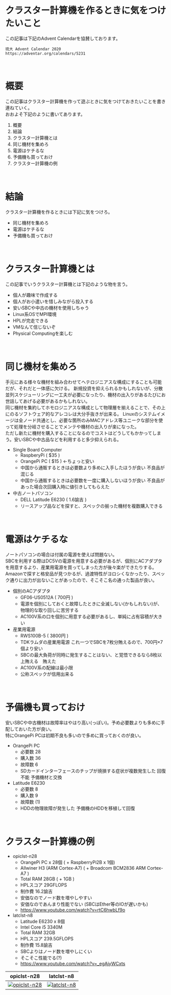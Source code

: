 # クラスター計算機を作るときに気をつけたいこと


この記事は下記のAdvent Calendarを協賛しております。
```
琉大 Advent Calendar 2020
https://adventar.org/calendars/5231
```


　


# 概要


この記事はクラスター計算機を作って遊ぶときに気をつけておきたいことを書き連ねていく。  
おおよそ下記のように書いてあります。


1. 概要
1. 結論
1. クラスター計算機とは
1. 同じ機材を集めろ
1. 電源はケチるな
1. 予備機も買っておけ
1. クラスター計算機の例


　


# 結論


クラスター計算機を作るときには下記に気をつけろ。


* 同じ機材を集めろ
* 電源はケチるな
* 予備機も買っておけ


　


# クラスター計算機とは


この記事でいうクラスター計算機とは下記のような物を言う。


* 個人が趣味で作成する
* 個人がお小遣いを惜しみながら投入する
* 安いSBCや中古の機材を使用しちゃう
* Linux系OSでMPI環境
* HPLが完走できる
* VMなんて信じないぞ
* Physical Computingを楽しむ


　


# 同じ機材を集めろ
手元にある様々な機材を組み合わせてヘテロジニアスな構成にすることも可能だが、それだと一体感に欠ける。
新規投資を抑えられるかもしれないが、分散並列スケジューリングに一工夫が必要になったり、機材の出入りがあるたびにお世話してあげる必要があるかもしれない。  
同じ機材を集約してホモロジニアスな構成として物理層を揃えることで、その上にのるソフトウェア的なアレコレは大分手抜きが出来る。
Linuxのシステムイメージは全ノード共通とし、必要な箇所のみMACアドレス等ユニークな部分を使って処理を分岐させることでメンテや機材の出入りが楽になった。  
ただし新たに機材を購入することになるのでコストはどうしてもかかってしまう。安いSBCや中古品などを利用すると多少抑えられる。
* Single Board Computer
  * RaspberyPi ( $35 )
  * OrangePi PC ( $15 ) ←ちょっと安い
  * 中国から通販するときは必要数より多めに入手したほうが良い 不良品が混じる
  * 中国から通販するときは必要数を一度に購入しないほうが良い 不良品があった場合次回購入時に値引きしてもらえた
* 中古ノートパソコン
  * DELL Latitude E6230 ( 1.6諭吉 )
  * リースアップ品などを探すと、スペックの揃った機材を複数購入できる


　


# 電源はケチるな
ノートパソコンの場合は付属の電源を使えば問題ない。  
SBCを利用する際はDC5Vの電源を用意する必要があるが、個別にACアダプタを用意するより、産業用電源を買ってしまった方が後々楽ができたりする。
Amazonで探すと格安品が見つかるが、過渡特性がヨロシくなかったり、スペック通りに出力が出ないことがあったので、そこそこ名の通った製品が良い。  
* 個別のACアダプタ
  * GF06-US0512A ( 700円 )
  * 電源を個別にしておくと故障したときに全滅しない(かもしれない)が、物理的な取り回しに苦労する
  * AC100V系の口を個別に用意する必要があるし、単純に占有容積が大きい
* 産業用電源
  * RWS100B-5 ( 3800円 )
  * TDKラムダの産業用電源 これ一つでSBCを7枚分賄えるので、700円×7個より安い
  * SBCの最大負荷が同時に発生することはない、と覚悟できるなら8枚以上賄える　賄えた
  * AC100V系の配線は最小限
  * 公称スペックが信用出来る


　


# 予備機も買っておけ
安いSBCや中古機材は故障率はやはり高い(っぽい)。予め必要数よりも多めに手配しておいた方が良い。  
特にOrangePi PCは初期不良も多いので多めに買っておくのが良い。
* OrangePi PC
  * 必要数 28
  * 購入数 36
  * 故障数 6
  * SDカードインターフェースのチップが焼損する症状が複数発生した 回復不能 予備機材と交換
* Latitude E6230
  * 必要数 8
  * 購入数 9
  * 故障数 (1)
  * HDDの物理故障が発生した 予備機のHDDを移植して回復


　


# クラスター計算機の例
* opiclst-n28
    * OrangePi PC x 28個 ( + RaspberryPi2B x 1個)
    * Allwiner H3 (ARM Cortex-A7) ( + Broadcom BCM2836 ARM Cortex-A7 )
    * Total RAM 28GB ( + 1GB )
    * HPLスコア 29GFLOPS
    * 制作費 16.2諭吉
    * 安価なのでノード数を増やしやすい
    * 安価なのであんまり性能でない (SBCはEther等のIOが遅いかも)
    * https://www.youtube.com/watch?v=rtC6hwbLf9o
* latclst-n8
    * Latitude E6230 x 8個
    * Intel Core i5 3340M
    * Total RAM 32GB
    * HPLスコア 239.5GFLOPS
    * 制作費 15.8諭吉
    * SBCよりはノード数を増やしにくい
    * そこそこ性能でる(?)
    * https://www.youtube.com/watch?v=_egAjyWCxts

|opiclst-n28|latclst-n8|
|---|---|
| [![opiclst-n28](https://img.youtube.com/vi/rtC6hwbLf9o/0.jpg)](https://www.youtube.com/watch?v=rtC6hwbLf9o) | [![latclst-n8](https://img.youtube.com/vi/_egAjyWCxts/0.jpg)](https://www.youtube.com/watch?v=_egAjyWCxts) |


